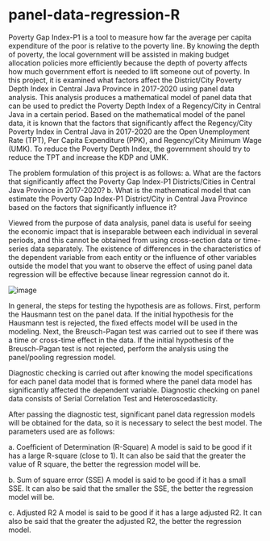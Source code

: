 # panel-data-regression-R
Poverty Gap Index-P1 is a tool to measure how far the average per capita expenditure of the poor is relative to the poverty line. By knowing the depth of poverty, the local government will be assisted in making budget allocation policies more efficiently because the depth of poverty affects how much government effort is needed to lift someone out of poverty. In this project, it is examined what factors affect the District/City Poverty Depth Index in Central Java Province in 2017-2020 using panel data analysis. This analysis produces a mathematical model of panel data that can be used to predict the Poverty Depth Index of a Regency/City in Central Java in a certain period. Based on the mathematical model of the panel data, it is known that the factors that significantly affect the Regency/City Poverty Index in Central Java in 2017-2020 are the Open Unemployment Rate (TPT), Per Capita Expenditure (PPK), and Regency/City Minimum Wage (UMK). To reduce the Poverty Depth Index, the government should try to reduce the TPT and increase the KDP and UMK.

The problem formulation of this project is as follows: 
a. What are the factors that significantly affect the Poverty Gap Index-P1 Districts/Cities in Central Java Province in 2017-2020? 
b. What is the mathematical model that can estimate the Poverty Gap Index-P1 District/City in Central Java Province based on the factors that significantly influence it?

Viewed from the purpose of data analysis, panel data is useful for seeing the economic impact that is inseparable between each individual in several periods, and this cannot be obtained from using cross-section data or time-series data separately. The existence of differences in the characteristics of the dependent variable from each entity or the influence of other variables outside the model that you want to observe the effect of using panel data regression will be effective because linear regression cannot do it.

![image](https://user-images.githubusercontent.com/114327773/192703395-155b0f47-022e-414c-9e70-9d87b595e63e.png)

In general, the steps for testing the hypothesis are as follows. First, perform the Hausmann test on the panel data. If the initial hypothesis for the Hausmann test is rejected, the fixed effects model will be used in the modeling. Next, the Breusch-Pagan test was carried out to see if there was a time or cross-time effect in the data. If the initial hypothesis of the Breusch-Pagan test is not rejected, perform the analysis using the panel/pooling regression model.

Diagnostic checking is carried out after knowing the model specifications for each panel data model that is formed where the panel data model has significantly affected the dependent variable. Diagnostic checking on panel data consists of Serial Correlation Test and Heteroscedasticity.

After passing the diagnostic test, significant panel data regression models will be obtained for the data, so it is necessary to select the best model. The parameters used are as follows:

a. Coefficient of Determination (R-Square)
A model is said to be good if it has a large R-square (close to 1). It can also be said that the greater the value of R square, the better the regression model will be.

b. Sum of square error (SSE)
A model is said to be good if it has a small SSE. It can also be said that the smaller the SSE, the better the regression model will be.

c. Adjusted R2
A model is said to be good if it has a large adjusted R2. It can also be said that the greater the adjusted R2, the better the regression model.
